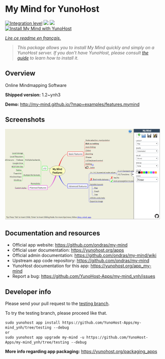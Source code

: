 <!--
N.B.: This README was automatically generated by https://github.com/YunoHost/apps/tree/master/tools/README-generator
It shall NOT be edited by hand.
-->

# My Mind for YunoHost

[![Integration level](https://dash.yunohost.org/integration/my-mind.svg)](https://dash.yunohost.org/appci/app/my-mind) ![](https://ci-apps.yunohost.org/ci/badges/my-mind.status.svg) ![](https://ci-apps.yunohost.org/ci/badges/my-mind.maintain.svg)  
[![Install My Mind with YunoHost](https://install-app.yunohost.org/install-with-yunohost.svg)](https://install-app.yunohost.org/?app=my-mind)

*[Lire ce readme en français.](./README_fr.md)*

> *This package allows you to install My Mind quickly and simply on a YunoHost server.
If you don't have YunoHost, please consult [the guide](https://yunohost.org/#/install) to learn how to install it.*

## Overview

Online Mindmapping Software

**Shipped version:** 1.2~ynh3

**Demo:** http://my-mind.github.io/?map=examples/features.mymind

## Screenshots

![](./doc/screenshots/screenshot.png)

## Documentation and resources

* Official app website: https://github.com/ondras/my-mind
* Official user documentation: https://yunohost.org/apps
* Official admin documentation: https://github.com/ondras/my-mind/wiki
* Upstream app code repository: https://github.com/ondras/my-mind
* YunoHost documentation for this app: https://yunohost.org/app_my-mind
* Report a bug: https://github.com/YunoHost-Apps/my-mind_ynh/issues

## Developer info

Please send your pull request to the [testing branch](https://github.com/YunoHost-Apps/my-mind_ynh/tree/testing).

To try the testing branch, please proceed like that.
```
sudo yunohost app install https://github.com/YunoHost-Apps/my-mind_ynh/tree/testing --debug
or
sudo yunohost app upgrade my-mind -u https://github.com/YunoHost-Apps/my-mind_ynh/tree/testing --debug
```

**More info regarding app packaging:** https://yunohost.org/packaging_apps